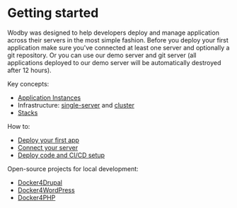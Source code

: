 # Getting started

Wodby was designed to help developers deploy and manage application across their servers in the most simple fashion. Before you deploy your first application make sure you've connected at least one server and optionally a git repository. Or you can use our demo server and git server (all applications deployed to our demo server will be automatically destroyed after 12 hours).

Key concepts:

* [Application Instances](apps/instances.md)
* Infrastructure: [single-server](infrastructure/index.md) and [cluster](cluster/index.md)
* [Stacks](stacks/index.md)

How to:

* [Deploy your first app](apps/deploy.md)
* [Connect your server](infrastructure/connecting-server.md)
* [Deploy code and CI/CD setup](apps/deploy.md)

Open-source projects for local development:

* [Docker4Drupal](stacks/drupal/local.md)
* [Docker4WordPress](stacks/wordpress/local.md)
* [Docker4PHP](stacks/php/local.md)
